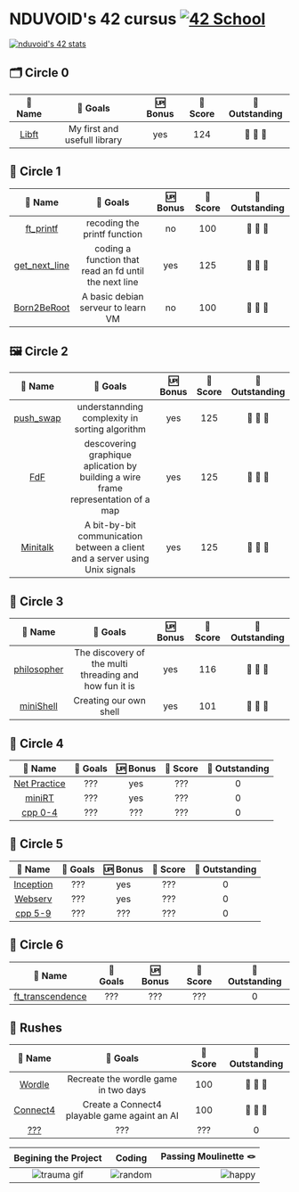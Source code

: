 # NDUVOID's 42 cursus [![42 School](https://img.shields.io/badge/Mulhouse-%23121011.svg?logo=42&logoColor=white)](https://42mulhouse.fr)

[![nduvoid's 42 stats](https://badge.mediaplus.ma/blue/nduvoid?1337Badge=off&UM6P=off)](https://github.com/oakoudad/badge42)

## 🗂️ Circle 0
|										 🪪 Name												|										🎯 Goals									| 🆙 Bonus	| 💯 Score	| 🌟 Outstanding	|
|:---------------------------------------------------------------------------------------------:|:---------------------------------------------------------------------------------:|:---------:|:---------:|:-----------------:|
| [Libft](https://github.com/Chahalor/40-to-home/tree/main/rank-0/libft)						| My first and usefull library														| yes		| 124		| 🔴 🔴 🔴			|

## 🔧 Circle 1
|										 🪪 Name												|										🎯 Goals									| 🆙 Bonus	| 💯 Score	| 🌟 Outstanding	|
|:---------------------------------------------------------------------------------------------:|:---------------------------------------------------------------------------------:|:---------:|:---------:|:-----------------:|
| [ft_printf](https://github.com/Chahalor/40-to-home/tree/main/rank-1/ft_printf)				| recoding the printf function														| no		| 100		| 🌟 🔴 🔴			|
| [get_next_line](https://github.com/Chahalor/40-to-home/tree/main/rank-1/get_next_line)		| coding a function that read an fd until the next line								| yes		| 125		| 🔴 🔴 🔴			|
| [Born2BeRoot](https://github.com/Chahalor/40-to-home/tree/main/rank-1/Born2BeRoot)			| A basic debian serveur to learn VM												| no		| 100		| 🔴 🔴 🔴			|

## 🖼 Circle 2
|										 🪪 Name												|										🎯 Goals									| 🆙 Bonus	| 💯 Score	| 🌟 Outstanding	|
|:---------------------------------------------------------------------------------------------:|:---------------------------------------------------------------------------------:|:---------:|:---------:|:-----------------:|
| [push_swap](https://github.com/Chahalor/40-to-home/tree/main/rank-2/push_swap)				| understannding complexity in sorting algorithm									| yes		| 125		| 🌟 🌟 🌟			|
| [FdF](https://github.com/Chahalor/40-to-home/tree/main/rank-2/FDF/V2)							| descovering graphique aplication by building a wire frame representation of a map	| yes		| 125		| 🌟 🌟 🌟			|
| [Minitalk](https://github.com/Chahalor/40-to-home/tree/main/rank-2/minitalk/V2)				| A bit-by-bit communication between a client and a server using Unix signals		| yes		| 125		| 🌟 🌟 🌟			|

## 🐚 Circle 3
|										 🪪 Name												|										🎯 Goals									| 🆙 Bonus	| 💯 Score	| 🌟 Outstanding	|
|:---------------------------------------------------------------------------------------------:|:---------------------------------------------------------------------------------:|:---------:|:---------:|:-----------------:|
| [philosopher](https://github.com/Chahalor/40-to-home/tree/main/rank-3/Philosophers)			| The discovery of the multi threading and how fun it is							| yes		| 116		| 🌟 🌟 🌟			|
| [miniShell](https://github.com/Chahalor/40-to-home/tree/main/rank-3/minishell)				| Creating our own shell															| yes		| 101		| 🌟 🔴 🔴			|

## 🐚 Circle 4
|										 🪪 Name												|										🎯 Goals									| 🆙 Bonus	| 💯 Score	| 🌟 Outstanding	|
|:---------------------------------------------------------------------------------------------:|:---------------------------------------------------------------------------------:|:---------:|:---------:|:-----------------:|
| [Net Practice](https://github.com/Chahalor/40-to-home/tree/main/rank-4/Net-practice)			| ???																				| yes		| ???		| 0					|
| [miniRT](https://github.com/Chahalor/40-to-home/tree/main/rank-4/miniRT)						| ???																				| yes		| ???		| 0					|
| [cpp 0-4](https://github.com/Chahalor/40-to-home/tree/main/cpp)								| ???																				| ???		| ???		| 0					|

## 🐚 Circle 5
|										 🪪 Name												|										🎯 Goals									| 🆙 Bonus	| 💯 Score	| 🌟 Outstanding	|
|:---------------------------------------------------------------------------------------------:|:---------------------------------------------------------------------------------:|:---------:|:---------:|:-----------------:|
| [Inception](https://github.com/Chahalor/40-to-home/tree/main/rank-5/Inception)				| ???																				| yes		| ???		| 0					|
| [Webserv](https://github.com/Chahalor/40-to-home/tree/main/rank-5/Webserv)					| ???																				| yes		| ???		| 0					|
| [cpp 5-9](https://github.com/Chahalor/40-to-home/tree/main/cpp)								| ???																				| ???		| ???		| 0					|

## 🐚 Circle 6
|										 🪪 Name												|										🎯 Goals									| 🆙 Bonus	| 💯 Score	| 🌟 Outstanding	|
|:---------------------------------------------------------------------------------------------:|:---------------------------------------------------------------------------------:|:---------:|:---------:|:-----------------:|
| [ft_transcendence](https://github.com/Chahalor/40-to-home/tree/main/rank-6/ft_transcendence)	| ???																				| ???		| ???		| 0					|

## 🎽 Rushes
|										 🪪 Name												|										🎯 Goals									| 💯 Score	| 🌟 Outstanding	|
|:---------------------------------------------------------------------------------------------:|:---------------------------------------------------------------------------------:|:---------:|:-----------------:|
| [Wordle](https://github.com/Chahalor/40-to-home/tree/main/Rushes/wordle)						| Recreate the wordle game in two days												| 100		| 🌟 🌟 🌟			|
| [Connect4](https://github.com/Chahalor/connect4/tree/34e4df8f75ca73f79b649f79a35d362da94ee119)| Create a Connect4 playable game againt an AI										| 100		| 🌟 🌟 🌟			|
| [???](https://github.com/Chahalor/40-to-home/tree/main/Rushes/???)							| ???																				| ???		| 0					|

|									Begining the Project										|											Coding									|							Passing Moulinette 🪢								|
|:---------------------------------------------------------------------------------------------:|:---------------------------------------------------------------------------------:|------------------------------------------------------------------------------:|
 ![trauma gif](https://media1.tenor.com/m/KfL05fPVK-4AAAAd/war-vietnam.gif)						| ![random](https://media1.tenor.com/m/rdjm58lG3OQAAAAd/spaiz-tryhard.gif)			| ![happy](https://media1.tenor.com/m/ej8VbRdpUogAAAAd/happy-jumping-cat.gif)	|
